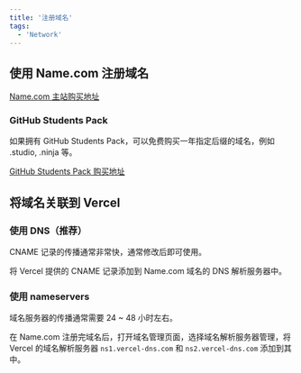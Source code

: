 ```yaml
---
title: '注册域名'
tags:
  - 'Network'
---
```


## 使用 Name.com 注册域名

[Name.com 主站购买地址](https://www.name.com/)

### GitHub Students Pack

如果拥有 GitHub Students Pack，可以免费购买一年指定后缀的域名，例如 .studio, .ninja 等。

[GitHub Students Pack 购买地址](https://www.name.com/github-students)

## 将域名关联到 Vercel

### 使用 DNS（推荐）

CNAME 记录的传播通常非常快，通常修改后即可使用。

将 Vercel 提供的 CNAME 记录添加到 Name.com 域名的 DNS 解析服务器中。

### 使用 nameservers

域名服务器的传播通常需要 24 ~ 48 小时左右。

在 Name.com 注册完域名后，打开域名管理页面，选择域名解析服务器管理，将 Vercel 的域名解析服务器 `ns1.vercel-dns.com` 和 `ns2.vercel-dns.com` 添加到其中。
